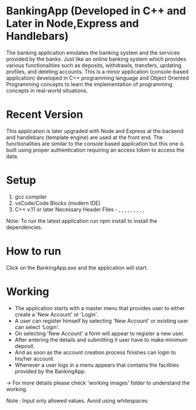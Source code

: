 # BankingApp (Developed in C++ and Later in Node,Express and Handlebars)
The banking application emulates the banking system and the services provided by the banks. Just like an online banking system which provides various functionalities
such as deposits, withdrawls, transfers, updating profiles, and deleting accounts. This is a minor application (console-based application) developed in C++ programming language
and Object Oriented Programming concepts to learn the implementation of programming concepts in real-world situations.
# Recent Version 
This application is later upgraded with Node and Express at the backend and handlebars (template engine) are used at the front end. The functionalities are similar to the console
based application but this one is built using proper authentication requiring an access token to access the data.

# Setup
1. gcc compiler
2. vsCode/Code Blocks (modern IDE)
3. C++ v.11 or later
Necessary Header Files - <iostream>,
                         <iomanip>
                         <fstream>,
                         <string>,
                         <vector>,
                         <algorithm>,
                         <utility>,
                         <sstream>,
                         <ctime>,
                         <cmath>,
                         <regex>

Note: To run the latest application run npm install to install the dependencies.

# How to run
Click on the BankingApp.exe and the application will start.

# Working
- The application starts with a master menu that provides user to either create a 'New Account' or 'Login'.
- A user can register himself by selecting 'New Account' or existing user can select 'Login'. 
- On selecting 'New Account' a form will appear to register a new user. 
- After entering the details and submitting it user have to make minimum deposit. 
- And as soon as the account creation process finishes can login to his/her account.
- Whenever a user logs in a menu appears that contains the facilities provided by the BankingApp.

-> For more details please check 'working images' folder to understand the working.

Note : 
Input only allowed values.
Avoid using whitespaces
